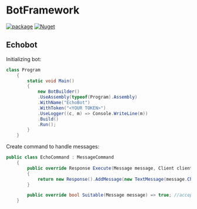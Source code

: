 # BotFramework

[![package](https://img.shields.io/nuget/v/BotFramework)](https://www.nuget.org/packages/BotFramework)
[![Nuget](https://img.shields.io/nuget/dt/BotFramework)](https://www.nuget.org/packages/BotFramework)

## Echobot

Initializing bot:
```csharp
class Program
    {
        static void Main()
        {
            new BotBuilder()
            .UseAssembly(typeof(Program).Assembly)
            .WithName("EchoBot")
            .WithToken("<YOUR TOKEN>")
            .UseLogger((c, m) => Console.WriteLine(m))
            .Build()
            .Run();
        }
    }
```
Create command to handle messages:
```csharp
public class EchoCommand : MessageCommand
    {
        public override Response Execute(Message message, Client client)
        {
            return new Response().AddMessage(new TextMessage(message.Chat.Id, message.Text));
        }

        public override bool Suitable(Message message) => true; //accept any message
    }
```
